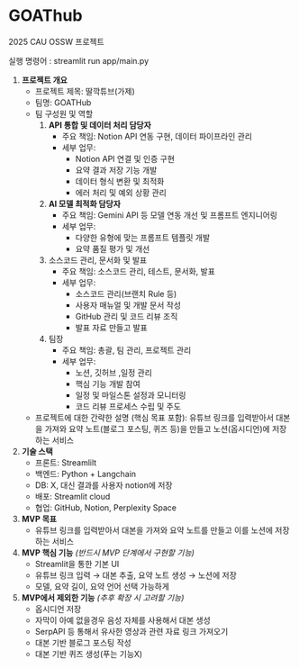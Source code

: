# GOAThub

2025 CAU OSSW 프로젝트

실행 명령어 : streamlit run app/main.py

1. **프로젝트 개요**
   - 프로젝트 제목: 딸깍튜브(가제)
   - 팀명: GOATHub
   - 팀 구성원 및 역할
     1. **API 통합 및 데이터 처리 담당자**
        - 주요 책임: Notion API 연동 구현, 데이터 파이프라인 관리
        - 세부 업무:
          - Notion API 연결 및 인증 구현
          - 요약 결과 저장 기능 개발
          - 데이터 형식 변환 및 최적화
          - 에러 처리 및 예외 상황 관리
     2. **AI 모델 최적화 담당자**
        - 주요 책임: Gemini API 등 모델 연동 개선 및 프롬프트 엔지니어링
        - 세부 업무:
          - 다양한 유형에 맞는 프롬프트 템플릿 개발
          - 요약 품질 평가 및 개선
     3. 소스코드 관리, 문서화 및 발표
        - 주요 책임: 소스코드 관리, 테스트, 문서화, 발표
        - 세부 업무:
          - 소스코드 관리(브랜치 Rule 등)
          - 사용자 매뉴얼 및 개발 문서 작성
          - GitHub 관리 및 코드 리뷰 조직
          - 발표 자료 만들고 발표
     4. 팀장
        - 주요 책임: 총괄, 팀 관리, 프로젝트 관리
        - 세부 업무:
          - 노션, 깃허브 ,일정 관리
          - 핵심 기능 개발 참여
          - 일정 및 마일스톤 설정과 모니터링
          - 코드 리뷰 프로세스 수립 및 주도
   - 프로젝트에 대한 간략한 설명 (핵심 목표 포함):
     유튜브 링크를 입력받아서 대본을 가져와
     요약 노트(블로그 포스팅, 퀴즈 등)을 만들고
     노션(옵시디언)에 저장하는 서비스
2. **기술 스택**
   - 프론트: Streamlilt
   - 백엔드: Python + Langchain
   - DB: X, 대신 결과를 사용자 notion에 저장
   - 배포: Streamlit cloud
   - 협업: GitHub, Notion, Perplexity Space
3. **MVP 목표**
   - 유튜브 링크를 입력받아서 대본을 가져와 요약 노트를 만들고 이를 노션에 저장하는 서비스
4. **MVP 핵심 기능** *(반드시 MVP 단계에서 구현할 기능)*
   - Streamlit을 통한 기본 UI
   - 유튜브 링크 입력 → 대본 추출, 요약 노트 생성 → 노션에 저장
   - 모델, 요약 길이, 요약 언어 선택 가능하게
5. **MVP에서 제외한 기능** *(추후 확장 시 고려할 기능)*
   - 옵시디언 저장
   - 자막이 아예 없을경우 음성 자체를 사용해서 대본 생성
   - SerpAPI 등 통해서 유사한 영상과 관련 자료 링크 가져오기
   - 대본 기반 블로그 포스팅 작성
   - 대본 기반 퀴즈 생성(푸는 기능X)
